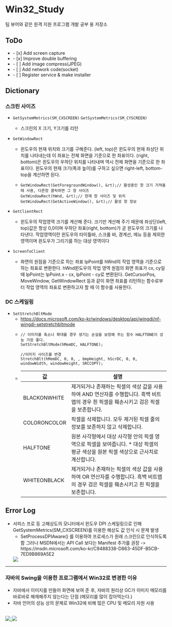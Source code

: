 # Win32_Study
 팀 뷰어와 같은 원격 지원 프로그램 개발 공부 용 저장소



## ToDo

<p>
  <ul>
    <li>- [x] Add screen capture</li>
    <li>- [x] Improve double buffering</li>    
    <li>- [ ] Add image compress(JPEG)</li>    
    <li>- [ ] Add network code(socket)</li>    
    <li>- [ ] Register service & make installer </li>    
  </ul>
</p>


## Dictionary

### 스크린 사이즈

* `GetSystemMetrics(SM_CXSCREEN)` `GetSystemMetrics(SM_CYSCREEN)`

  * 스크린의 X 크기, Y크기를 리턴
 
* `GetWindowRect`

  * 윈도우의 현재 위치와 크기를 구해준다. (left, top)은 윈도우의 현재 좌상단 위치를 나타내는데 이 좌표는 전체 화면을 기준으로 한 좌표이다. (right, bottom)은 윈도우의 우하단 위치를 나타내며 역시 전체 화면을 기준으로 한 좌표이다. 윈도우의 현재 크기(폭과 높이)를 구하고 싶으면 right-left, bottom-top을 계산하면 된다.   
  * ```
    GetWindowRect(GetForegroundWindow(), &rt);// 활성중인 창 크기 가져올때 사용, 다른창 클릭하면 그 창 사이즈 
    GetWindowRect(hWnd, &rt);// 현재 창 사이즈 및 위치
    GetWindowRect(GetActiveWindow(), &rt);// 활성 창 정보
    ```

* `GetClientRect`

  * 윈도우의 작업영역 크기를 계산해 준다. 크기만 계산해 주기 때문에 좌상단(left, top)값은 항상 0,0이며 우하단 좌표(right, bottom)가 곧 윈도우의 크기를 나타낸다. 작업영역이란 윈도우의 타이틀바, 스크롤 바, 경계선, 메뉴 등을 제외한 영역이며 윈도우가 그리기를 하는 대상 영역이다

* `ScreenToClient`

  * 화면의 원점을 기준으로 하는 좌표 lpPoint를 hWnd의 작업 영역을 기준으로 하는 좌표로 변환한다. hWnd윈도우의 작업 영역 원점의 화면 좌표가 cx, cy일 때 lpPoint는 lpPoint.x - cx, lpPoint - cy로 변환된다. GetCursorPos, MoveWindow, GetWindowRect 등과 같이 화면 좌표를 리턴하는 함수로부터 작업 영역의 좌표로 변환하고자 할 때 이 함수를 사용한다.
### DC 스케일링  
* `SetStretchBltMode`
  * https://docs.microsoft.com/ko-kr/windows/desktop/api/wingdi/nf-wingdi-setstretchbltmode
  * ```
    // 이미지를 축소나 확대를 경우 생기는 손실을 보정해 주는 함수 HALFTONE이 성능 가장 좋다.
    SetStretchBltMode(hMemDC, HALFTONE);
    
    //이미지 사이즈를 변경	
    StretchBlt(hMemDC, 0, 0, , bmpHeight, hScrDC, 0, 0, windowWidth, windowHeight, SRCCOPY);
    ```
  * | 값           	| 설명                                                                                                                                    	|
    |--------------	|-----------------------------------------------------------------------------------------------------------------------------------------	|
    | BLACKONWHITE 	| 제거되거나 존재하는 픽셀의 색상 값을 사용하여 AND 연산자를 수행합니다.  흑백 비트맵의 경우 흰 픽셀을 훼손시키고 검은 픽셀을 보존합니다. 	|
    | COLORONCOLOR 	| 픽셀을 삭제합니다.  모두 제거된 픽셀 줄의 정보를 보존하지 않고 삭제합니다.                                                              	|
    | HALFTONE     	| 원본 사각형에서 대상 사각형 안의 픽셀 영역으로 픽셀을 보여줍니다. *  대상 픽셀의 평균 색상을 원본 픽셀 색상으로 근사치로 계산합니다.    	|
    | WHITEONBLACK 	| 제거되거나 존재하는 픽셀의 색상 값을 사용하여 OR 연산자를 수행합니다.  흑백 비트맵의 경우 검은 픽셀을 훼손시키고 흰 픽셀을 보존합니다.  	|
  

## Error Log
<p>
  <ul>
    <li>
      서피스 프로 등 고해상도의 모니터에서 윈도우 DPI 스케일링으로 인해 GetSystemMetrics(SM_CXSCREEN)를 이용한 해상도 값 인식 시 문제 발생
       <ul>
         <li>
          SetProcessDPIAware() 를 이용하여 프로세스가 원래 스크린으로 인식하도록 함 그러나 MSDN에서는 API Call 보다는 Manifest 추가를 권장 ->               https://msdn.microsoft.com/ko-kr/C9488338-D863-45DF-B5CB-7ED9B869A5E2
         </li>
      </ul>
      <img src="https://user-images.githubusercontent.com/19161231/50512843-a391d280-0ad7-11e9-9a7d-ff3e3dbdd353.png">
    </li>    
  </ul>
</p>

***
### 자바의 Swing을 이용한 프로그램에서 Win32로 변경한 이유
* 자바에서 이미지를 만들어 화면에 보여 준 후, 자바의 원리상 GC가 이미지 메모리를 바로바로 해제해주지 않는다는 단점 (메모리를 많이 잡아먹는다.)
* 자바 언어의 성능 상의 문제로 Win32에 비해 많은 CPU 및 메모리 자원 사용



</br> 
<a href="mailto:dydtjr1994@gmail.com" target="_blank">
  <img src="https://img.shields.io/badge/E--mail-Yongseok%20choi-yellow.svg">
</a>
<a href="https://blog.naver.com/cys_star" target="_blank">
  <img src="https://img.shields.io/badge/Blog-cys__star%27s%20Blog-blue.svg">
</a>
